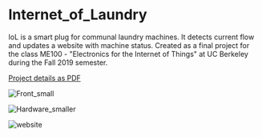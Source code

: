 # Internet_of_Laundry
IoL is a smart plug for communal laundry machines. It detects current flow and updates a website with machine status. Created as a final project for the class ME100 - "Electronics for the Internet of Things" at UC Berkeley during the Fall 2019 semester.

[Project details as PDF](https://github.com/philipp-kurz/CS170_NP_Comp_Approx/files/4707497/IOL_Details.pdf)

![Front_small](https://user-images.githubusercontent.com/54779918/83350027-5bfd1f00-a339-11ea-8587-1e2c7b9a6f94.jpg)

![Hardware_smaller](https://user-images.githubusercontent.com/54779918/83349996-29532680-a339-11ea-843f-45ecf0f98d4e.png)

![website](https://user-images.githubusercontent.com/54779918/83349896-6834ac80-a338-11ea-800f-305c7be9466d.gif)
